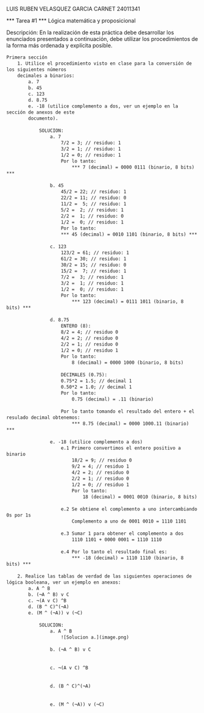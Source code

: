 
LUIS RUBEN VELASQUEZ GARCIA
CARNET 24011341


*** Tarea #1 ***
Lógica matemática y proposicional

Descripción:
    En la realización de esta práctica debe desarrollar los enunciados presentados a continuación,
    debe utilizar los procedimientos de la forma más ordenada y explícita posible.

    Primera sección
        1. Utilice el procedimiento visto en clase para la conversión de los siguientes números
        decimales a binarios:
            a. 7
            b. 45
            c. 123
            d. 8.75
            e. -18 (utilice complemento a dos, ver un ejemplo en la sección de anexos de este
            documento).

                SOLUCION:
                    a. 7
                        7/2 = 3; // residuo: 1
                        3/2 = 1; // residuo: 1
                        1/2 = 0; // residuo: 1
                        Por lo tanto:  
                            *** 7 (decimal) = 0000 0111 (binario, 8 bits) ***

                    b. 45
                        45/2 = 22; // residuo: 1
                        22/2 = 11; // residuo: 0
                        11/2 =  5; // residuo: 1
                        5/2 =  2; // residuo: 1
                        2/2 =  1; // residuo: 0
                        1/2 =  0; // residuo: 1
                        Por lo tanto:
                        *** 45 (decimal) = 0010 1101 (binario, 8 bits) *** 
                    
                    c. 123
                        123/2 = 61; // residuo: 1
                        61/2 = 30; // residuo: 1
                        30/2 = 15; // residuo: 0
                        15/2 =  7; // residuo: 1
                        7/2 =  3; // residuo: 1
                        3/2 =  1; // residuo: 1
                        1/2 =  0; // residuo: 1
                        Por lo tanto:
                            *** 123 (decimal) = 0111 1011 (binario, 8 bits) ***
                    
                    d. 8.75
                        ENTERO (8):
                        8/2 = 4; // residuo 0
                        4/2 = 2; // residuo 0
                        2/2 = 1; // residuo 0
                        1/2 = 0; // residuo 1
                        Por lo tanto:
                            8 (decimal) = 0000 1000 (binario, 8 bits)
                        
                        DECIMALES (0.75):
                        0.75*2 = 1.5; // decimal 1
                        0.50*2 = 1.0; // decimal 1
                        Por lo tanto:
                            0.75 (decimal) = .11 (binario)

                        Por lo tanto tomando el resultado del entero + el resulado decimal obtenemos:
                            *** 8.75 (decimal) = 0000 1000.11 (binario) ***

                    e. -18 (utilice complemento a dos)
                        e.1 Primero convertimos el entero positivo a binario
                            18/2 = 9; // residuo 0
                            9/2 = 4; // residuo 1
                            4/2 = 2; // residuo 0
                            2/2 = 1; // residuo 0
                            1/2 = 0; // residuo 1
                            Por lo tanto:
                                18 (decimal) = 0001 0010 (binario, 8 bits)
                        
                        e.2 Se obtiene el complemento a uno intercambiando 0s por 1s
                            Complemento a uno de 0001 0010 = 1110 1101

                        e.3 Sumar 1 para obtener el complemento a dos
                            1110 1101 + 0000 0001 = 1110 1110

                        e.4 Por lo tanto el resultado final es:
                            *** -18 (decimal) = 1110 1110 (binario, 8 bits) ***

        2. Realice las tablas de verdad de las siguientes operaciones de lógica booleana, ver un ejemplo en anexos:
            a. A ^ B
            b. (¬A ^ B) v C
            c. ¬(A v C) ^B
            d. (B ^ C)^(¬A)
            e. (M ^ (¬A)) v (¬C)

                SOLUCION:
                    a. A ^ B
                        ![Solucion a.](image.png)

                    b. (¬A ^ B) v C


                    c. ¬(A v C) ^B


                    d. (B ^ C)^(¬A)


                    e. (M ^ (¬A)) v (¬C)

